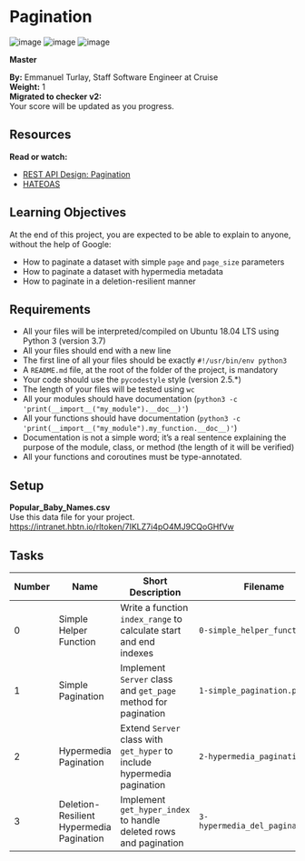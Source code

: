 # Pagination
![image](https://github.com/user-attachments/assets/09547232-170f-4969-82bc-dabcd179e264)
![image](https://github.com/user-attachments/assets/856473af-c440-41ae-93bd-c177823b4130)
![image](https://github.com/user-attachments/assets/a6ebce37-990a-48f6-9879-945978720942)



**Master**

**By:** Emmanuel Turlay, Staff Software Engineer at Cruise  
**Weight:** 1  
**Migrated to checker v2:**  
Your score will be updated as you progress.

## Resources

**Read or watch:**

- [REST API Design: Pagination](#)
- [HATEOAS](#)

## Learning Objectives

At the end of this project, you are expected to be able to explain to anyone, without the help of Google:

- How to paginate a dataset with simple `page` and `page_size` parameters
- How to paginate a dataset with hypermedia metadata
- How to paginate in a deletion-resilient manner

## Requirements

- All your files will be interpreted/compiled on Ubuntu 18.04 LTS using Python 3 (version 3.7)
- All your files should end with a new line
- The first line of all your files should be exactly `#!/usr/bin/env python3`
- A `README.md` file, at the root of the folder of the project, is mandatory
- Your code should use the `pycodestyle` style (version 2.5.*)
- The length of your files will be tested using `wc`
- All your modules should have documentation (`python3 -c 'print(__import__("my_module").__doc__)'`)
- All your functions should have documentation (`python3 -c 'print(__import__("my_module").my_function.__doc__)'`)
- Documentation is not a simple word; it’s a real sentence explaining the purpose of the module, class, or method (the length of it will be verified)
- All your functions and coroutines must be type-annotated.

## Setup

**Popular_Baby_Names.csv**  
Use this data file for your project. https://intranet.hbtn.io/rltoken/7IKLZ7i4pO4MJ9CQoGHfVw

## Tasks  

| Number | Name                              | Short Description                                               | Filename                    |
|--------|-----------------------------------|-----------------------------------------------------------------|-----------------------------|
| 0      | Simple Helper Function            | Write a function `index_range` to calculate start and end indexes | `0-simple_helper_function.py` |
| 1      | Simple Pagination                 | Implement `Server` class and `get_page` method for pagination      | `1-simple_pagination.py`      |
| 2      | Hypermedia Pagination             | Extend `Server` class with `get_hyper` to include hypermedia pagination | `2-hypermedia_pagination.py`  |
| 3      | Deletion-Resilient Hypermedia Pagination | Implement `get_hyper_index` to handle deleted rows and pagination | `3-hypermedia_del_pagination.py` |
